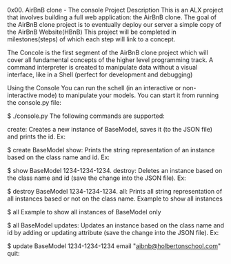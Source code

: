 
0x00. AirBnB clone - The console
Project Description
This is an ALX project that involves building a full web application: the AirBnB clone. The goal of the AirBnB clone project is to eventually deploy our server a simple copy of the AirBnB Website(HBnB) This project will be completed in milestones(steps) of which each step will link to a concept.

The Concole is the first segment of the AirBnB clone project which will cover all fundamental concepts of the higher level programming track. A command interpreter is created to manipulate data without a visual interface, like in a Shell (perfect for development and debugging)

Using the Console
You can run the schell (in an interactive or non-interactive mode) to manipulate your models. You can start it from running the console.py file:

   $ ./console.py
The following commands are supported:

create:
Creates a new instance of BaseModel, saves it (to the JSON file) and prints the id. Ex:

   $ create BaseModel
show:
Prints the string representation of an instance based on the class name and id. Ex:

   $ show BaseModel 1234-1234-1234.
destroy:
Deletes an instance based on the class name and id (save the change into the JSON file). Ex:

   $ destroy BaseModel 1234-1234-1234.
all:
Prints all string representation of all instances based or not on the class name. Example to show all instances

   $ all
Example to show all instances of BaseModel only

   $ all BaseModel
updates:
Updates an instance based on the class name and id by adding or updating attribute (save the change into the JSON file). Ex:

   $ update BaseModel 1234-1234-1234 email "aibnb@holbertonschool.com"
quit:

